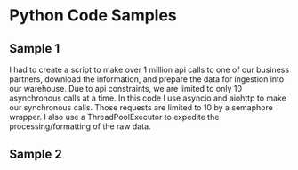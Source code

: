 # Python Code Samples

## Sample 1
I had to create a script to make over 1 million api calls to one of our business partners, download the information, and prepare the data for ingestion into our warehouse.  Due to api constraints, we are limited to only 10 asynchronous calls at a time. In this code I use asyncio and aiohttp to make our synchronous calls. Those requests are limited to 10 by a semaphore wrapper.  I also use a ThreadPoolExecutor to expedite the processing/formatting of the raw data.

## Sample 2

